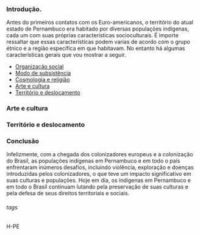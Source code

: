 ### Introdução. 

Antes do primeiros contatos com os Euro-americanos, o território do atual estado de Pernambuco era habitado por diversas populações indígenas, cada um com suas próprias características socioculturais. É importe ressaltar que essas características podem varias de acordo com o grupo étnico e a região específica em que habitavam. No entanto há algumas características gerais que vou mostrar a seguir. 

- [Organização social](Organização_social.md)
- [Modo de subsistência](Modo_de_subsistência.md) 
- [Cosmologia e religião](Cosmologia_e_religião.md)
- [Arte e cultura](Arte_e_cultura.md)
- [Território e deslocamento](Território_e_deslocamento.md ) 


### Arte e cultura 




### Território e deslocamento 



### Conclusão 

Infelizmente, com a chegada dos colonizadores europeus e a colonização do Brasil, as populações indígenas em Pernambuco e em todo o país enfrentaram inúmeros desafios, incluindo violência, exploração e doenças introduzidas pelos colonizadores, o que teve um impacto significativo em suas culturas e populações. Hoje em dia, os indígenas em Pernambuco e em todo o Brasil continuam lutando pela preservação de suas culturas e pela defesa de seus direitos territoriais e sociais.



###### tags 
H-PE 
